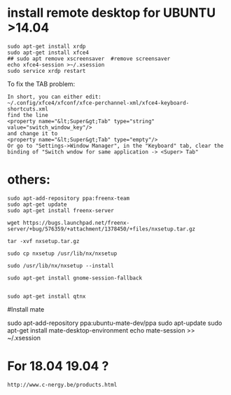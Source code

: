 # install remote desktop for UBUNTU >14.04
```
sudo apt-get install xrdp
sudo apt-get install xfce4
## sudo apt remove xscreensaver  #remove screensaver
echo xfce4-session >~/.xsession
sudo service xrdp restart
```

To fix the TAB problem:
```
In short, you can either edit:
~/.config/xfce4/xfconf/xfce-perchannel-xml/xfce4-keyboard-shortcuts.xml
find the line
<property name="&lt;Super&gt;Tab" type="string" value="switch_window_key"/>
and change it to
<property name="&lt;Super&gt;Tab" type="empty"/>
Or go to "Settings->Window Manager", in the "Keyboard" tab, clear the binding of "Switch wndow for same application -> <Super> Tab"
```





# others:
```
sudo apt-add-repository ppa:freenx-team
sudo apt-get update
sudo apt-get install freenx-server

wget https://bugs.launchpad.net/freenx-server/+bug/576359/+attachment/1378450/+files/nxsetup.tar.gz

tar -xvf nxsetup.tar.gz

sudo cp nxsetup /usr/lib/nx/nxsetup

sudo /usr/lib/nx/nxsetup --install 

sudo apt-get install gnome-session-fallback


sudo apt-get install qtnx

```


#Install mate 

sudo apt-add-repository ppa:ubuntu-mate-dev/ppa
sudo apt-update
sudo apt-get install mate-desktop-environment
echo mate-session >> ~/.xsession


# For 18.04 19.04 ?
```
http://www.c-nergy.be/products.html
```
